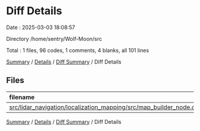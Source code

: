 # Diff Details

Date : 2025-03-03 18:08:57

Directory /home/sentry/Wolf-Moon/src

Total : 1 files,  96 codes, 1 comments, 4 blanks, all 101 lines

[Summary](results.md) / [Details](details.md) / [Diff Summary](diff.md) / Diff Details

## Files
| filename | language | code | comment | blank | total |
| :--- | :--- | ---: | ---: | ---: | ---: |
| [src/lidar_navigation/localization_mapping/src/map_builder_node.cpp](/src/lidar_navigation/localization_mapping/src/map_builder_node.cpp) | C++ | 96 | 1 | 4 | 101 |

[Summary](results.md) / [Details](details.md) / [Diff Summary](diff.md) / Diff Details